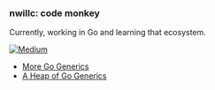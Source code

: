 ### nwillc: code monkey

Currently, working in Go and learning that ecosystem. 

[![Medium](https://img.shields.io/badge/medium-%2312100E.svg?&style=for-the-badge&logo=medium&logoColor=white)](https://medium.com/@nwillc)
<!-- BLOG-POST-LIST:START -->
- [More Go Generics](https://levelup.gitconnected.com/more-go-generics-bf81938bbd8a?source=rss-c9a4243d7014------2)
- [A Heap of Go Generics](https://levelup.gitconnected.com/a-heap-of-go-generics-cd20f362a76?source=rss-c9a4243d7014------2)
<!-- BLOG-POST-LIST:END -->
